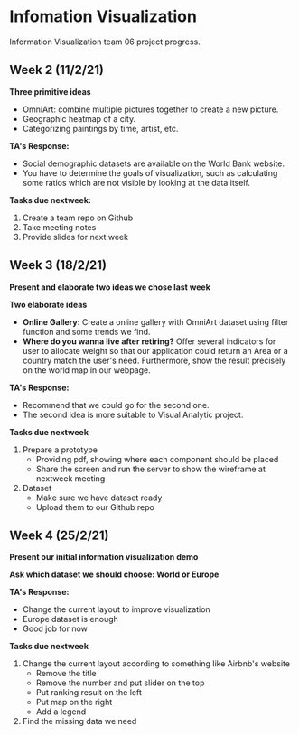 # Infomation Visualization
Information Visualization team 06 project progress.

## Week 2 (11/2/21)

**Three primitive ideas**

- OmniArt: combine multiple pictures together to create a new picture.
- Geographic heatmap of a city.
- Categorizing paintings by time, artist, etc.

**TA's Response:**

- Social demographic datasets are available on the World Bank website.
- You have to determine the goals of visualization, such as calculating some ratios which are not visible by looking at the data itself.

**Tasks due nextweek:**

1. Create a team repo on Github
2. Take meeting notes
3. Provide slides for next week

## Week 3 (18/2/21)

**Present and elaborate two ideas we chose last week**

**Two elaborate ideas**

- **Online Gallery:** Create a online gallery with OmniArt dataset using filter function and some trends we find.
- **Where do you wanna live after retiring?** Offer several indicators for user to allocate weight so that our application could return an Area or a country match the user's need. Furthermore, show the result precisely on the world map in our webpage.

**TA's Response:**

- Recommend that we could go for the second one.
- The second idea is more suitable to Visual Analytic project.

**Tasks due nextweek**

1. Prepare a prototype
	- Providing pdf, showing where each component should be placed
	- Share the screen and run the server to show the wireframe at nextweek meeting
2. Dataset
	- Make sure we have dataset ready
	- Upload them to our Github repo



## Week 4 (25/2/21)

**Present our initial information visualization demo**

**Ask which dataset we should choose: World or Europe**

**TA's Response:**

- Change the current layout to improve visualization
- Europe dataset is enough
- Good job for now

**Tasks due nextweek**

1. Change the current layout according to something like Airbnb's website
   - Remove the title
   - Remove the number and put slider on the top
   - Put ranking result on the left
   - Put map on the right
   - Add a legend
2. Find the missing data we need

